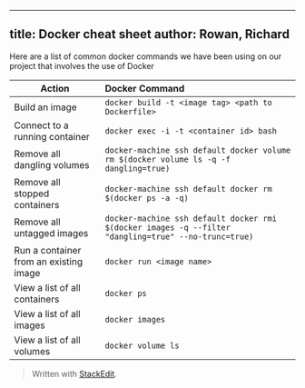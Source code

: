 
---
title: Docker cheat sheet
author: Rowan, Richard
---

Here are a list of common docker commands we have been using on our project that involves the use of Docker 
<more> 

| Action                 |      Docker Command| 
|------------------------|:------------------|
| Build an image |  `docker build -t <image tag> <path to Dockerfile>` | 
| Connect to a running container |    `docker exec -i -t <container id> bash`  |  
| Remove all dangling volumes | `docker-machine ssh default docker volume rm $(docker volume ls -q -f dangling=true)` |   
| Remove all stopped containers |    `docker-machine ssh default docker rm $(docker ps -a -q)`   |  
| Remove all untagged images | `docker-machine ssh default docker rmi $(docker images -q --filter "dangling=true" --no-trunc=true)` |   
| Run a container from an existing image |    `docker run <image name>`   |  
| View a list of all containers | `docker ps` |   
| View a list of all images |    `docker images`   |  
| View a list of all volumes | `docker volume ls` |   

> Written with [StackEdit](https://stackedit.io/).